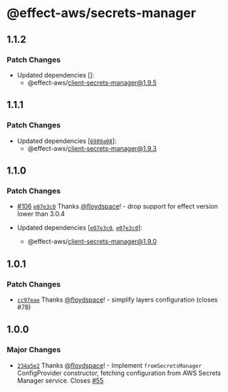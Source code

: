 # @effect-aws/secrets-manager

## 1.1.2

### Patch Changes

- Updated dependencies []:
  - @effect-aws/client-secrets-manager@1.9.5

## 1.1.1

### Patch Changes

- Updated dependencies [[`6989a08`](https://github.com/floydspace/effect-aws/commit/6989a08df041108ad3a2b08272647a20f1a5d662)]:
  - @effect-aws/client-secrets-manager@1.9.3

## 1.1.0

### Patch Changes

- [#106](https://github.com/floydspace/effect-aws/pull/106) [`e07e3c0`](https://github.com/floydspace/effect-aws/commit/e07e3c0d8e9e03650e1fd443b1c5a6bdc14baa3f) Thanks [@floydspace](https://github.com/floydspace)! - drop support for effect version lower than 3.0.4

- Updated dependencies [[`e07e3c0`](https://github.com/floydspace/effect-aws/commit/e07e3c0d8e9e03650e1fd443b1c5a6bdc14baa3f), [`e07e3c0`](https://github.com/floydspace/effect-aws/commit/e07e3c0d8e9e03650e1fd443b1c5a6bdc14baa3f)]:
  - @effect-aws/client-secrets-manager@1.9.0

## 1.0.1

### Patch Changes

- [`cc97eae`](https://github.com/floydspace/effect-aws/commit/cc97eaed1f8df72b8e7fde05069e8ce8eaac578f) Thanks [@floydspace](https://github.com/floydspace)! - simplify layers configuration (closes #78)

## 1.0.0

### Major Changes

- [`234a5e2`](https://github.com/floydspace/effect-aws/commit/234a5e2d76b8cf12c180ef88584956eaeb039e89) Thanks [@floydspace](https://github.com/floydspace)! - Implement `fromSecretsManager` ConfigProvider constructor, fetching configuration from AWS Secrets Manager service.
  Closes [#55](https://github.com/floydspace/effect-aws/issues/55)

